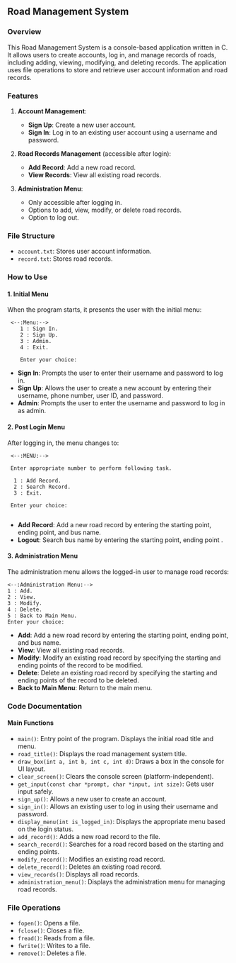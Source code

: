 ## Road Management System

### Overview

This Road Management System is a console-based application written in C. It allows users to create accounts, log in, and manage records of roads, including adding, viewing, modifying, and deleting records. The application uses file operations to store and retrieve user account information and road records.

### Features

1. **Account Management**:

   - **Sign Up**: Create a new user account.
   - **Sign In**: Log in to an existing user account using a username and password.

2. **Road Records Management** (accessible after login):

   - **Add Record**: Add a new road record.
   - **View Records**: View all existing road records.

3. **Administration Menu**:

   - Only accessible after logging in.
   - Options to add, view, modify, or delete road records.
   - Option to log out.

### File Structure

- `account.txt`: Stores user account information.
- `record.txt`: Stores road records.

### How to Use

#### 1. Initial Menu

When the program starts, it presents the user with the initial menu:

```
 <--:Menu:-->                                                                                                       
    1 : Sign In.                                                
    2 : Sign Up.                                                
    3 : Admin.                                         
    4 : Exit.                                                   
                                                              
    Enter your choice:
```

- **Sign In**: Prompts the user to enter their username and password to log in.
- **Sign Up**: Allows the user to create a new account by entering their username, phone number, user ID, and password.
- **Admin**: Prompts the user to enter the username and password to log in as admin.

#### 2. Post Login Menu

After logging in, the menu changes to:

```
 <--:MENU:-->                                                   

 Enter appropriate number to perform following task.            

  1 : Add Record.                                                
  2 : Search Record.                                             
  3 : Exit.                                                      

 Enter your choice:                                             
       
```

- **Add Record**: Add a new road record by entering the starting point, ending point, and bus name.
- **Logout**: Search bus name by entering the starting point, ending point .

#### 3. Administration Menu

The administration menu allows the logged-in user to manage road records:

```
<--:Administration Menu:-->
1 : Add.
2 : View.
3 : Modify.
4 : Delete.
5 : Back to Main Menu.
Enter your choice:
```

- **Add**: Add a new road record by entering the starting point, ending point, and bus name.
- **View**: View all existing road records.
- **Modify**: Modify an existing road record by specifying the starting and ending points of the record to be modified.
- **Delete**: Delete an existing road record by specifying the starting and ending points of the record to be deleted.
- **Back to Main Menu**: Return to the main menu.

### Code Documentation

#### Main Functions

- `main()`: Entry point of the program. Displays the initial road title and menu.
- `road_title()`: Displays the road management system title.
- `draw_box(int a, int b, int c, int d)`: Draws a box in the console for UI layout.
- `clear_screen()`: Clears the console screen (platform-independent).
- `get_input(const char *prompt, char *input, int size)`: Gets user input safely.
- `sign_up()`: Allows a new user to create an account.
- `sign_in()`: Allows an existing user to log in using their username and password.
- `display_menu(int is_logged_in)`: Displays the appropriate menu based on the login status.
- `add_record()`: Adds a new road record to the file.
- `search_record()`: Searches for a road record based on the starting and ending points.
- `modify_record()`: Modifies an existing road record.
- `delete_record()`: Deletes an existing road record.
- `view_records()`: Displays all road records.
- `administration_menu()`: Displays the administration menu for managing road records.

### File Operations

- `fopen()`: Opens a file.
- `fclose()`: Closes a file.
- `fread()`: Reads from a file.
- `fwrite()`: Writes to a file.
- `remove()`: Deletes a file.
